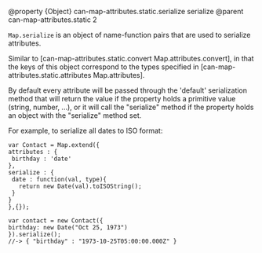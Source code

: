 @property {Object} can-map-attributes.static.serialize serialize
@parent can-map-attributes.static 2

`Map.serialize` is an object of name-function pairs that are used to
serialize attributes.

Similar to [can-map-attributes.static.convert Map.attributes.convert], in that the keys of this object correspond to
the types specified in [can-map-attributes.static.attributes Map.attributes].

By default every attribute will be passed through the 'default' serialization method
that will return the value if the property holds a primitive value (string, number, ...),
or it will call the "serialize" method if the property holds an object with the "serialize" method set.

For example, to serialize all dates to ISO format:

```
var Contact = Map.extend({
attributes : {
 birthday : 'date'
},
serialize : {
 date : function(val, type){
   return new Date(val).toISOString();
 }
}
},{});

var contact = new Contact({
birthday: new Date("Oct 25, 1973")
}).serialize();
//-> { "birthday" : "1973-10-25T05:00:00.000Z" }
```
